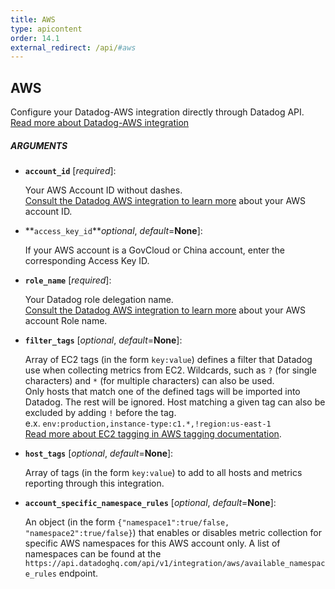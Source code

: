 ```yaml
---
title: AWS
type: apicontent
order: 14.1
external_redirect: /api/#aws
---
```


## AWS

Configure your Datadog-AWS integration directly through Datadog API.  
[Read more about Datadog-AWS integration][1]

##### ARGUMENTS

* **`account_id`** [*required*]:  
    
    Your AWS Account ID without dashes.  
    [Consult the Datadog AWS integration to learn more][2] about your AWS account ID.

* **`access_key_id`***optional*, *default*=**None**]:

    If your AWS account is a GovCloud or China account, enter the corresponding Access Key ID.

* **`role_name`** [*required*]:  

    Your Datadog role delegation name.  
    [Consult the Datadog AWS integration to learn more][3] about your AWS account Role name.

* **`filter_tags`** [*optional*, *default*=**None**]:  
    
    Array of EC2 tags (in the form `key:value`) defines a filter that Datadog use when collecting metrics from EC2. Wildcards, such as `?` (for single characters) and `*` (for multiple characters) can also be used.  
    Only hosts that match one of the defined tags will be imported into Datadog. The rest will be ignored. Host matching a given tag can also be excluded by adding `!` before the tag.  
    e.x. `env:production,instance-type:c1.*,!region:us-east-1`  
    [Read more about EC2 tagging in AWS tagging documentation][4].

* **`host_tags`** [*optional*, *default*=**None**]:  
    
    Array of tags (in the form `key:value`) to add to all hosts and metrics reporting through this integration.

* **`account_specific_namespace_rules`** [*optional*, *default*=**None**]:
 
    An object (in the form `{"namespace1":true/false, "namespace2":true/false}`) that enables or disables metric collection for specific AWS namespaces for this AWS account only. A list of namespaces can be found at the `https://api.datadoghq.com/api/v1/integration/aws/available_namespace_rules` endpoint.

[1]: /integrations/amazon_web_services
[2]: https://docs.datadoghq.com/integrations/amazon_web_services/#configuration
[3]: https://docs.datadoghq.com/integrations/amazon_web_services/#installation
[4]: https://docs.aws.amazon.com/AWSEC2/latest/UserGuide/Using_Tags.html
